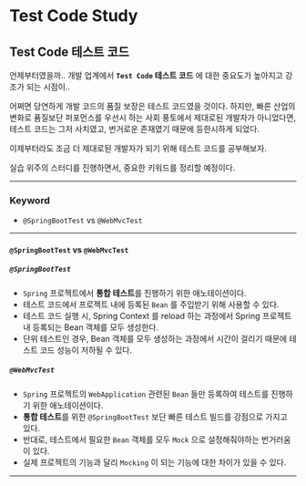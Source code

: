 # Test Code Study

## Test Code 테스트 코드

언제부터였을까.. 
개발 업계에서 **`Test Code` 테스트 코드** 에 대한 중요도가 높아지고 강조가 되는 시점이.. 

어쩌면 당연하게 개발 코드의 품질 보장은 테스트 코드였을 것이다.
하지만, 빠른 산업의 변화로 품질보단 퍼포먼스를 우선시 하는 사회 풍토에서 제대로된 개발자가 아니었다면,
테스트 코드는 그저 사치였고, 번거로운 존재였기 때문에 등한시하게 되었다.

이제부터라도 조금 더 제대로된 개발자가 되기 위해 테스트 코드를 공부해보자.

실습 위주의 스터디를 진행하면서, 중요한 키워드를 정리할 예정이다.

---

### Keyword

- `@SpringBootTest` vs `@WebMvcTest`

---

#### `@SpringBootTest` vs `@WebMvcTest`

##### `@SpringBootTest`
- `Spring` 프로젝트에서 **통합 테스트**를 진행하기 위한 애노테이션이다.
- 테스트 코드에서 프로젝트 내에 등록된 `Bean` 를 주입받기 위해 사용할 수 있다.  
- 테스트 코드 실행 시, Spring Context 를 reload 하는 과정에서 Spring 프로젝트 내 등록되는 Bean 객체를 모두 생성한다.
- 단위 테스트인 경우, Bean 객체를 모두 생성하는 과정에서 시간이 걸리기 때문에 테스트 코드 성능이 저하될 수 있다.

##### `@WebMvcTest`
- `Spring` 프로젝트의 `WebApplication` 관련된 `Bean` 들만 등록하여 테스트를 진행하기 위한 애노테이션이다.
- **통합 테스트**를 위한 `@SpringBootTest` 보단 빠른 테스트 빌드를 강점으로 가지고 있다.
- 반대로, 테스트에서 필요한 `Bean` 객체를 모두 `Mock` 으로 설정해줘야하는 번거러움이 있다.
- 실제 프로젝트의 기능과 달리 `Mocking` 이 되는 기능에 대한 차이가 있을 수 있다.

---
